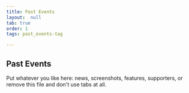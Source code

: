 ```yaml
---
title: Past Events
layout:  null
tab: true
order: 1
tags: past_events-tag

---
```


## Past Events

Put whatever you like here: news, screenshots, features, supporters, or remove this file and don't use tabs at all.
